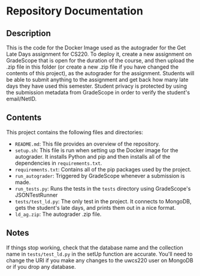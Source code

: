 # Repository Documentation

## Description

This is the code for the Docker Image used as the autograder for 
the Get Late Days assignment for CS220. To deploy it, create a new assignment
on GradeScope that is open for the duration of the course, 
and then upload the .zip file in this folder (or create a new .zip file if you have
changed the contents of this project), as the autograder for the
assignment. Students will be able to submit anything to the 
assignment and get back how many late days they have used this semester.
Student privacy is protected by using the submission metadata from 
GradeScope in order to verify the student's email/NetID.

## Contents

This project contains the following files and directories:

- `README.md`: This file provides an overview of the repository.
- `setup.sh`: This file is run when setting up the Docker image for the autograder. It installs Python and pip and then installs all of the dependencies in `requirements.txt`.
- `requirements.txt`: Contains all of the pip packages used by the project.
- `run_autograder`: Triggered by GradeScope whenever a submission is made.
- `run_tests.py`: Runs the tests in the `tests` directory using GradeScope's JSONTestRunner
- `tests/test_ld.py`: The only test in the project. It connects to MongoDB, gets the student's late days, and prints them out in a nice format.
- `ld_ag.zip`: The autograder .zip file.

## Notes

If things stop working, check that the database name and the collection name 
in `tests/test_ld.py` in the setUp function are accurate. You'll need to change 
the URI if you make any changes to the uwcs220 user on MongoDB or if you drop 
any database.
